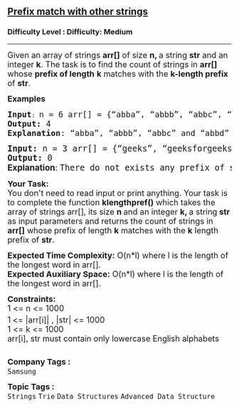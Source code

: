 <h2><a href="https://www.geeksforgeeks.org/problems/prefix-match-with-other-strings/1?page=1">Prefix match with other strings</a></h2><h3>Difficulty Level : Difficulty: Medium</h3><hr><div class="problems_problem_content__Xm_eO"><p><span style="font-size: 18px;">Given an array of strings <strong>arr[]</strong> of size <strong>n, </strong>a string <strong>str</strong> and an integer <strong>k</strong>. The task is to find the count of strings in <strong>arr[]</strong> whose <strong>prefix of length</strong> <strong>k</strong> matches with the <strong>k-length prefix</strong> of <strong>str</strong>.</span></p>
<p><span style="font-size: 18px;"><strong>Examples<br></strong></span></p>
<pre><span style="font-size: 18px;"><strong>Input</strong></span>: <span style="font-size: 18px;">n = 6 </span><span style="font-size: 18px;">arr[] = {“abba”, “abbb”, “abbc”, “abbd”, “abaa”, “abca”} str = “abbg” k = 3
<strong>Output:</strong> 4&nbsp;
<strong>Explanation</strong>: “abba”, “abbb”, “abbc” and “abbd” have their prefix of length 3 equal to 3-length prefix of <strong>str</strong> i.e., <strong>"abb".</strong></span></pre>
<pre><span style="font-size: 14pt;"><strong>Input: </strong>n = 3 arr[] = {“geeks”, “geeksforgeeks”, “forgeeks”} str = “ge” k = 5
<strong>Output:&nbsp;</strong>0</span><br><span style="font-size: 14pt;"><strong style="font-family: -apple-system, BlinkMacSystemFont, 'Segoe UI', Roboto, Oxygen, Ubuntu, Cantarell, 'Open Sans', 'Helvetica Neue', sans-serif;">Explanation</strong><span style="font-family: -apple-system, BlinkMacSystemFont, 'Segoe UI', Roboto, Oxygen, Ubuntu, Cantarell, 'Open Sans', 'Helvetica Neue', sans-serif;">: </span>There do not exists any prefix of <strong>str</strong> with length <strong>5.</strong> So, there are no matches possible.</span></pre>
<p><span style="font-size: 18px;"><strong>Your Task:&nbsp;&nbsp;</strong><br>You don't need to read input or print anything. Your task is to complete the function <strong>klengthpref()</strong>&nbsp;which takes the array of strings arr[], its size <strong>n </strong>and an integer <strong>k, </strong>a string<strong> str </strong>as input parameters&nbsp;and returns the </span><span style="font-size: 18px;">count of strings in <strong>arr[]</strong> whose prefix of length <strong>k</strong> matches with the <strong>k</strong> length prefix of <strong>str</strong>.</span></p>
<p><span style="font-size: 18px;"><strong>Expected Time Complexity:</strong>&nbsp;O(n*l) where l is the length of the longest word in arr[].<br><strong>Expected Auxiliary Space:</strong>&nbsp;O(n*l) where l is the length of the longest word in arr[].<br></span></p>
<p><span style="font-size: 18px;"><strong>Constraints:</strong><br>1 &lt;= n &lt;= 1000</span><br><span style="font-size: 18px;">1<sup> </sup>&lt;= |arr[i]| , |str| &lt;= 1000</span><br><span style="font-size: 18px;">1 &lt;= k &lt;= 1000<br>arr[i], str must contain only lowercase English alphabets</span><br>&nbsp;</p></div><p><span style=font-size:18px><strong>Company Tags : </strong><br><code>Samsung</code>&nbsp;<br><p><span style=font-size:18px><strong>Topic Tags : </strong><br><code>Strings</code>&nbsp;<code>Trie</code>&nbsp;<code>Data Structures</code>&nbsp;<code>Advanced Data Structure</code>&nbsp;